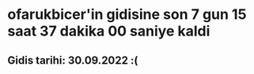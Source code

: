 # ofarukbicer'in gidisine son 7 gun 15 saat 37 dakika 00 saniye kaldi

## Gidis tarihi: 30.09.2022 :(